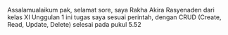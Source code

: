Assalamualaikum pak, selamat sore, saya Rakha Akira Rasyenaden dari kelas XI Unggulan 1 ini tugas saya sesuai perintah, dengan CRUD (Create, Read, Update, Delete) selesai pada pukul 5.52
